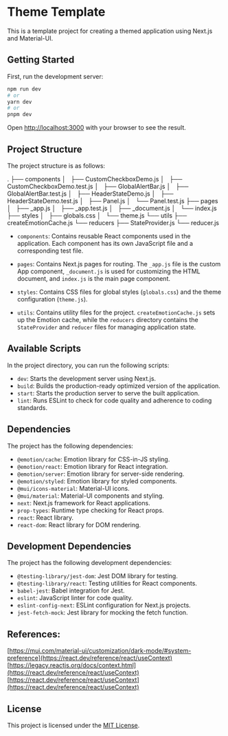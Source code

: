 # Theme Template

This is a template project for creating a themed application using Next.js and Material-UI.

## Getting Started

First, run the development server:

```bash
npm run dev
# or
yarn dev
# or
pnpm dev
```

Open [http://localhost:3000](http://localhost:3000) with your browser to see the result.


## Project Structure

The project structure is as follows:

.
├── components
│   ├── CustomCheckboxDemo.js
│   ├── CustomCheckboxDemo.test.js
│   ├── GlobalAlertBar.js
│   ├── GlobalAlertBar.test.js
│   ├── HeaderStateDemo.js
│   ├── HeaderStateDemo.test.js
│   ├── Panel.js
│   └── Panel.test.js
├── pages
│   ├── _app.js
│   ├── _app.test.js
│   ├── _document.js
│   └── index.js
├── styles
│   ├── globals.css
│   └── theme.js
└── utils
├── createEmotionCache.js
└── reducers
├── StateProvider.js
└── reducer.js


- `components`: Contains reusable React components used in the application. Each component has its own JavaScript file and a corresponding test file.

- `pages`: Contains Next.js pages for routing. The `_app.js` file is the custom App component, `_document.js` is used for customizing the HTML document, and `index.js` is the main page component.

- `styles`: Contains CSS files for global styles (`globals.css`) and the theme configuration (`theme.js`).

- `utils`: Contains utility files for the project. `createEmotionCache.js` sets up the Emotion cache, while the `reducers` directory contains the `StateProvider` and `reducer` files for managing application state.

## Available Scripts

In the project directory, you can run the following scripts:

- `dev`: Starts the development server using Next.js.
- `build`: Builds the production-ready optimized version of the application.
- `start`: Starts the production server to serve the built application.
- `lint`: Runs ESLint to check for code quality and adherence to coding standards.

## Dependencies

The project has the following dependencies:

- `@emotion/cache`: Emotion library for CSS-in-JS styling.
- `@emotion/react`: Emotion library for React integration.
- `@emotion/server`: Emotion library for server-side rendering.
- `@emotion/styled`: Emotion library for styled components.
- `@mui/icons-material`: Material-UI icons.
- `@mui/material`: Material-UI components and styling.
- `next`: Next.js framework for React applications.
- `prop-types`: Runtime type checking for React props.
- `react`: React library.
- `react-dom`: React library for DOM rendering.

## Development Dependencies

The project has the following development dependencies:

- `@testing-library/jest-dom`: Jest DOM library for testing.
- `@testing-library/react`: Testing utilities for React components.
- `babel-jest`: Babel integration for Jest.
- `eslint`: JavaScript linter for code quality.
- `eslint-config-next`: ESLint configuration for Next.js projects.
- `jest-fetch-mock`: Jest library for mocking the fetch function.

## References:  
[https://mui.com/material-ui/customization/dark-mode/#system-preference](https://react.dev/reference/react/useContext)  
[https://legacy.reactjs.org/docs/context.html](https://react.dev/reference/react/useContext)  
[https://react.dev/reference/react/useContext](https://react.dev/reference/react/useContext)  

## License

This project is licensed under the [MIT License](LICENSE).